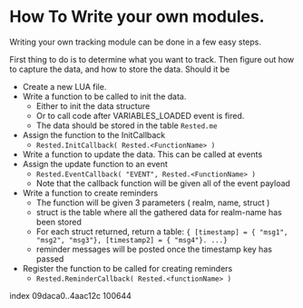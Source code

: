 # How To Write your own modules.

Writing your own tracking module can be done in a few easy steps.

First thing to do is to determine what you want to track.
Then figure out how to capture the data, and how to store the data.
Should it be

* Create a new LUA file.
* Write a function to be called to init the data.
	- Either to init the data structure
	- Or to call code after VARIABLES_LOADED event is fired.
	- The data should be stored in the table ```Rested.me```
* Assign the function to the InitCallback
	- ```Rested.InitCallback( Rested.<FunctionName> )```
* Write a function to update the data. This can be called at events
* Assign the update function to an event
	- ```Rested.EventCallback( "EVENT", Rested.<FunctionName> )```
	- Note that the callback function will be given all of the event payload
* Write a function to create reminders
	- The function will be given 3 parameters ( realm, name, struct )
	- struct is the table where all the gathered data for realm-name has been stored
	- For each struct returned, return a table:
		```{ [timestamp] = { "msg1", "msg2", "msg3"}, [timestamp2] = { "msg4"}. ...}```
	- reminder messages will be posted once the timestamp key has passed
* Register the function to be called for creating reminders
	- ```Rested.ReminderCallback( Rested.<functionName> )```




index 09daca0..4aac12c 100644
